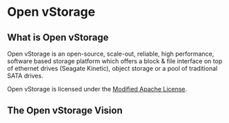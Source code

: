 # Open vStorage
## What is Open vStorage

Open vStorage is an open-source, scale-out, reliable, high performance, software based storage platform which offers a block & file interface on top of ethernet drives (Seagate Kinetic), object storage or a pool of traditional SATA drives.

Open vStorage is licensed under the [Modified Apache License](https://www.openvstorage.org/OVS_NON_COMMERCIAL/).

## The Open vStorage Vision
